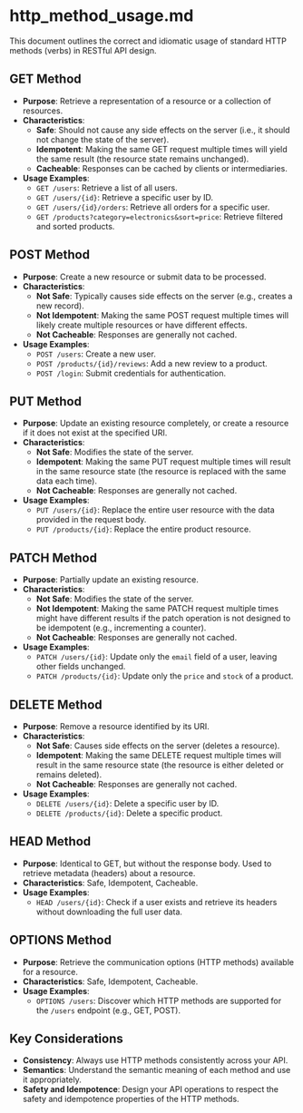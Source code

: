 # http_method_usage.md

This document outlines the correct and idiomatic usage of standard HTTP methods (verbs) in RESTful API design.

## GET Method

-   **Purpose**: Retrieve a representation of a resource or a collection of resources.
-   **Characteristics**:
    -   **Safe**: Should not cause any side effects on the server (i.e., it should not change the state of the server).
    -   **Idempotent**: Making the same GET request multiple times will yield the same result (the resource state remains unchanged).
    -   **Cacheable**: Responses can be cached by clients or intermediaries.
-   **Usage Examples**:
    -   `GET /users`: Retrieve a list of all users.
    -   `GET /users/{id}`: Retrieve a specific user by ID.
    -   `GET /users/{id}/orders`: Retrieve all orders for a specific user.
    -   `GET /products?category=electronics&sort=price`: Retrieve filtered and sorted products.

## POST Method

-   **Purpose**: Create a new resource or submit data to be processed.
-   **Characteristics**:
    -   **Not Safe**: Typically causes side effects on the server (e.g., creates a new record).
    -   **Not Idempotent**: Making the same POST request multiple times will likely create multiple resources or have different effects.
    -   **Not Cacheable**: Responses are generally not cached.
-   **Usage Examples**:
    -   `POST /users`: Create a new user.
    -   `POST /products/{id}/reviews`: Add a new review to a product.
    -   `POST /login`: Submit credentials for authentication.

## PUT Method

-   **Purpose**: Update an existing resource completely, or create a resource if it does not exist at the specified URI.
-   **Characteristics**:
    -   **Not Safe**: Modifies the state of the server.
    -   **Idempotent**: Making the same PUT request multiple times will result in the same resource state (the resource is replaced with the same data each time).
    -   **Not Cacheable**: Responses are generally not cached.
-   **Usage Examples**:
    -   `PUT /users/{id}`: Replace the entire user resource with the data provided in the request body.
    -   `PUT /products/{id}`: Replace the entire product resource.

## PATCH Method

-   **Purpose**: Partially update an existing resource.
-   **Characteristics**:
    -   **Not Safe**: Modifies the state of the server.
    -   **Not Idempotent**: Making the same PATCH request multiple times might have different results if the patch operation is not designed to be idempotent (e.g., incrementing a counter).
    -   **Not Cacheable**: Responses are generally not cached.
-   **Usage Examples**:
    -   `PATCH /users/{id}`: Update only the `email` field of a user, leaving other fields unchanged.
    -   `PATCH /products/{id}`: Update only the `price` and `stock` of a product.

## DELETE Method

-   **Purpose**: Remove a resource identified by its URI.
-   **Characteristics**:
    -   **Not Safe**: Causes side effects on the server (deletes a resource).
    -   **Idempotent**: Making the same DELETE request multiple times will result in the same resource state (the resource is either deleted or remains deleted).
    -   **Not Cacheable**: Responses are generally not cached.
-   **Usage Examples**:
    -   `DELETE /users/{id}`: Delete a specific user by ID.
    -   `DELETE /products/{id}`: Delete a specific product.

## HEAD Method

-   **Purpose**: Identical to GET, but without the response body. Used to retrieve metadata (headers) about a resource.
-   **Characteristics**: Safe, Idempotent, Cacheable.
-   **Usage Examples**:
    -   `HEAD /users/{id}`: Check if a user exists and retrieve its headers without downloading the full user data.

## OPTIONS Method

-   **Purpose**: Retrieve the communication options (HTTP methods) available for a resource.
-   **Characteristics**: Safe, Idempotent, Cacheable.
-   **Usage Examples**:
    -   `OPTIONS /users`: Discover which HTTP methods are supported for the `/users` endpoint (e.g., GET, POST).

## Key Considerations

-   **Consistency**: Always use HTTP methods consistently across your API.
-   **Semantics**: Understand the semantic meaning of each method and use it appropriately.
-   **Safety and Idempotence**: Design your API operations to respect the safety and idempotence properties of the HTTP methods.
